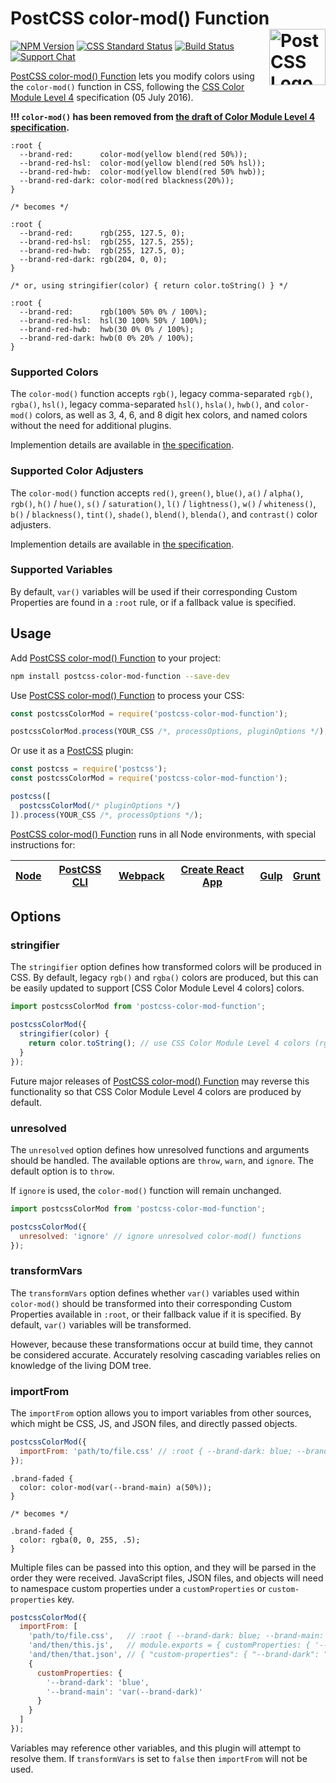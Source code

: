 # PostCSS color-mod() Function [<img src="https://postcss.github.io/postcss/logo.svg" alt="PostCSS Logo" width="90" height="90" align="right">][postcss]

[![NPM Version][npm-img]][npm-url]
[![CSS Standard Status][css-img]][css-url]
[![Build Status][cli-img]][cli-url]
[![Support Chat][git-img]][git-url]

[PostCSS color-mod() Function] lets you modify colors using the `color-mod()`
function in CSS, following the [CSS Color Module Level 4] specification (05 July 2016).

**!!! `color-mod()` has been removed from [the draft of Color Module Level 4 specification](https://drafts.csswg.org/css-color/).**

```pcss
:root {
  --brand-red:      color-mod(yellow blend(red 50%));
  --brand-red-hsl:  color-mod(yellow blend(red 50% hsl));
  --brand-red-hwb:  color-mod(yellow blend(red 50% hwb));
  --brand-red-dark: color-mod(red blackness(20%));
}

/* becomes */

:root {
  --brand-red:      rgb(255, 127.5, 0);
  --brand-red-hsl:  rgb(255, 127.5, 255);
  --brand-red-hwb:  rgb(255, 127.5, 0);
  --brand-red-dark: rgb(204, 0, 0);
}

/* or, using stringifier(color) { return color.toString() } */

:root {
  --brand-red:      rgb(100% 50% 0% / 100%);
  --brand-red-hsl:  hsl(30 100% 50% / 100%);
  --brand-red-hwb:  hwb(30 0% 0% / 100%);
  --brand-red-dark: hwb(0 0% 20% / 100%);
}
```

### Supported Colors

The `color-mod()` function accepts `rgb()`, legacy comma-separated `rgb()`,
`rgba()`, `hsl()`, legacy comma-separated `hsl()`, `hsla()`, `hwb()`, and
`color-mod()` colors, as well as 3, 4, 6, and 8 digit hex colors, and named
colors without the need for additional plugins.

Implemention details are available in
[the specification](https://www.w3.org/TR/css-color-4/#funcdef-color-mod).

### Supported Color Adjusters

The `color-mod()` function accepts `red()`, `green()`, `blue()`, `a()` /
`alpha()`, `rgb()`, `h()` / `hue()`, `s()` / `saturation()`, `l()` /
`lightness()`, `w()` / `whiteness()`, `b()` / `blackness()`, `tint()`,
`shade()`, `blend()`, `blenda()`, and `contrast()` color adjusters.

Implemention details are available in
[the specification](https://www.w3.org/TR/css-color-4/#typedef-color-adjuster).

### Supported Variables

By default, `var()` variables will be used if their corresponding Custom
Properties are found in a `:root` rule, or if a fallback value is specified.

## Usage

Add [PostCSS color-mod() Function] to your project:

```bash
npm install postcss-color-mod-function --save-dev
```

Use [PostCSS color-mod() Function] to process your CSS:

```js
const postcssColorMod = require('postcss-color-mod-function');

postcssColorMod.process(YOUR_CSS /*, processOptions, pluginOptions */);
```

Or use it as a [PostCSS] plugin:

```js
const postcss = require('postcss');
const postcssColorMod = require('postcss-color-mod-function');

postcss([
  postcssColorMod(/* pluginOptions */)
]).process(YOUR_CSS /*, processOptions */);
```

[PostCSS color-mod() Function] runs in all Node environments, with special instructions for:

| [Node](INSTALL.md#node) | [PostCSS CLI](INSTALL.md#postcss-cli) | [Webpack](INSTALL.md#webpack) | [Create React App](INSTALL.md#create-react-app) | [Gulp](INSTALL.md#gulp) | [Grunt](INSTALL.md#grunt) |
| --- | --- | --- | --- | --- | --- |

## Options

### stringifier

The `stringifier` option defines how transformed colors will be produced in CSS.
By default, legacy `rgb()` and `rgba()` colors are produced, but this can be
easily updated to support [CSS Color Module Level 4 colors] colors.

```js
import postcssColorMod from 'postcss-color-mod-function';

postcssColorMod({
  stringifier(color) {
    return color.toString(); // use CSS Color Module Level 4 colors (rgb, hsl, hwb)
  }
});
```

Future major releases of [PostCSS color-mod() Function] may reverse this
functionality so that CSS Color Module Level 4 colors are produced by default.

### unresolved

The `unresolved` option defines how unresolved functions and arguments should
be handled. The available options are `throw`, `warn`, and `ignore`. The
default option is to `throw`.

If `ignore` is used, the `color-mod()` function will remain unchanged.

```js
import postcssColorMod from 'postcss-color-mod-function';

postcssColorMod({
  unresolved: 'ignore' // ignore unresolved color-mod() functions
});
```

### transformVars

The `transformVars` option defines whether `var()` variables used within
`color-mod()` should be transformed into their corresponding Custom Properties
available in `:root`, or their fallback value if it is specified. By default,
`var()` variables will be transformed.

However, because these transformations occur at build time, they cannot be
considered accurate. Accurately resolving cascading variables relies on
knowledge of the living DOM tree.

### importFrom

The `importFrom` option allows you to import variables from other sources,
which might be CSS, JS, and JSON files, and directly passed objects.

```js
postcssColorMod({
  importFrom: 'path/to/file.css' // :root { --brand-dark: blue; --brand-main: var(--brand-dark); }
});
```

```pcss
.brand-faded {
  color: color-mod(var(--brand-main) a(50%));
}

/* becomes */

.brand-faded {
  color: rgba(0, 0, 255, .5);
}
```

Multiple files can be passed into this option, and they will be parsed in the
order they were received. JavaScript files, JSON files, and objects will need
to namespace custom properties under a `customProperties` or
`custom-properties` key.

```js
postcssColorMod({
  importFrom: [
    'path/to/file.css',   // :root { --brand-dark: blue; --brand-main: var(--brand-dark); }
    'and/then/this.js',   // module.exports = { customProperties: { '--brand-dark': 'blue', '--brand-main': 'var(--brand-dark)' } }
    'and/then/that.json', // { "custom-properties": { "--brand-dark": "blue", "--brand-main": "var(--brand-dark)" } }
    {
      customProperties: {
        '--brand-dark': 'blue',
        '--brand-main': 'var(--brand-dark)'
      }
    }
  ]
});
```

Variables may reference other variables, and this plugin will attempt to
resolve them. If `transformVars` is set to `false` then `importFrom` will not
be used.

[cli-img]: https://img.shields.io/travis/jonathantneal/postcss-color-mod-function.svg
[cli-url]: https://travis-ci.org/jonathantneal/postcss-color-mod-function
[css-img]: https://cssdb.org/badge/color-mod-function.svg
[css-url]: https://preset-env.cssdb.org/features#color-mod-function
[git-img]: https://img.shields.io/badge/support-chat-blue.svg
[git-url]: https://gitter.im/postcss/postcss
[npm-img]: https://img.shields.io/npm/v/postcss-color-mod-function.svg
[npm-url]: https://www.npmjs.com/package/postcss-color-mod-function

[CSS Color Module Level 4]: https://www.w3.org/TR/css-color-4/#funcdef-color-mod
[Gulp PostCSS]: https://github.com/postcss/gulp-postcss
[Grunt PostCSS]: https://github.com/nDmitry/grunt-postcss
[PostCSS]: https://github.com/postcss/postcss
[PostCSS color-mod() Function]: https://github.com/jonathantneal/postcss-color-mod-function
